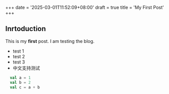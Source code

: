 +++
date = '2025-03-01T11:52:09+08:00'
draft = true
title = 'My First Post'
+++

## Inrtoduction

This is my **first** post. I am testing the blog.

- test 1
- test 2
- test 3
- 中文支持测试

```scala
  val a = 1
  val b = 2
  val c = a + b
```
